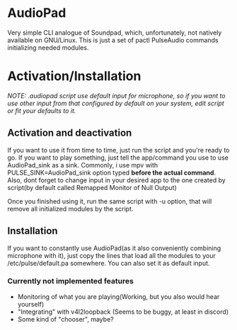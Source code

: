 # AudioPad

Very simple CLI analogue of Soundpad, which, unfortunately, not natively available on GNU/Linux. This is just a set of pactl PulseAudio commands initializing needed modules.

# Activation/Installation
_NOTE: .audiopad script use default input for microphone, so if you want to use other input from that configured by default on your system, edit script or fit your defaults to it._

## Activation and deactivation
If you want to use it from time to time, just run the script and you're ready to go. If you want to play something, just tell the app/command you use to use AudioPad_sink as a sink. Commonly, i use mpv with PULSE_SINK=AudioPad_sink option typed __before the actual command__. Also, dont forget to change input in your desired app to the one created by script(by default called Remapped Monitor of Null Output)

Once you finished using it, run the same script with -u option, that will remove all initialized modules by the script.

## Installation
If you want to constantly use AudioPad(as it also conveniently combining microphone with it), just copy the lines that load all the modules to your /etc/pulse/default.pa somewhere. You can also set it as default input.

### Currently not implemented features
- Monitoring of what you are playing(Working, but you also would hear yourself)
- "Integrating" with v4l2loopback (Seems to be buggy, at least in discord)
- Some kind of "chooser", maybe?
